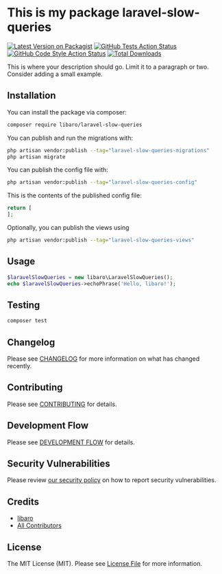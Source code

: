 # This is my package laravel-slow-queries

[![Latest Version on Packagist](https://img.shields.io/packagist/v/libaro/laravel-slow-queries.svg?style=flat-square)](https://packagist.org/packages/libaro/laravel-slow-queries)
[![GitHub Tests Action Status](https://img.shields.io/github/workflow/status/libaro/laravel-slow-queries/run-tests?label=tests)](https://github.com/libaro/laravel-slow-queries/actions?query=workflow%3Arun-tests+branch%3Amain)
[![GitHub Code Style Action Status](https://img.shields.io/github/workflow/status/libaro/laravel-slow-queries/Check%20&%20fix%20styling?label=code%20style)](https://github.com/libaro/laravel-slow-queries/actions?query=workflow%3A"Check+%26+fix+styling"+branch%3Amain)
[![Total Downloads](https://img.shields.io/packagist/dt/libaro/laravel-slow-queries.svg?style=flat-square)](https://packagist.org/packages/libaro/laravel-slow-queries)

This is where your description should go. Limit it to a paragraph or two. Consider adding a small example.


## Installation

You can install the package via composer:

```bash
composer require libaro/laravel-slow-queries
```

You can publish and run the migrations with:

```bash
php artisan vendor:publish --tag="laravel-slow-queries-migrations"
php artisan migrate
```

You can publish the config file with:

```bash
php artisan vendor:publish --tag="laravel-slow-queries-config"
```

This is the contents of the published config file:

```php
return [
];
```

Optionally, you can publish the views using

```bash
php artisan vendor:publish --tag="laravel-slow-queries-views"
```

## Usage

```php
$laravelSlowQueries = new libaro\LaravelSlowQueries();
echo $laravelSlowQueries->echoPhrase('Hello, libaro!');
```

## Testing

```bash
composer test
```

## Changelog

Please see [CHANGELOG](CHANGELOG.md) for more information on what has changed recently.

## Contributing

Please see [CONTRIBUTING](https://github.com/libaro-io/.github/blob/main/CONTRIBUTING.md) for details.

## Development Flow

Please see [DEVELOPMENT FLOW](https://github.com/libaro-io/.github/blob/main/DEVELOPMENT_FLOW.md) for details.

## Security Vulnerabilities

Please review [our security policy](../../security/policy) on how to report security vulnerabilities.

## Credits

- [libaro](https://github.com/libaro)
- [All Contributors](../../contributors)

## License

The MIT License (MIT). Please see [License File](LICENSE.md) for more information.
